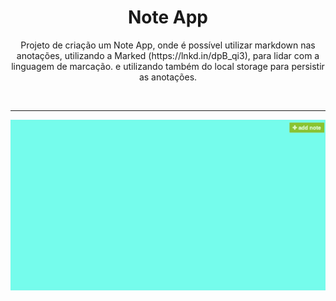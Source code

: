 <h1 align="center"> Note App </h1>

<p align="center"> Projeto de criação um Note App, onde é possível utilizar markdown nas anotações, utilizando a Marked (https://lnkd.in/dpB_qi3), para lidar com a linguagem de marcação. e utilizando também do local storage para persistir as anotações.</p>

</br> <hr>

<p align = "center"><img src= "./.github/Note App.gif"></p>
